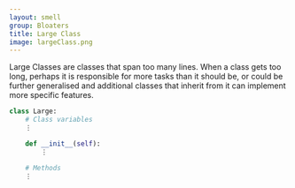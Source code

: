 ```yaml
---
layout: smell
group: Bloaters
title: Large Class
image: largeClass.png
---
```

Large Classes are classes that span too many lines. When a class gets too long, perhaps it is responsible for more tasks than it should be, or could be further generalised and additional classes that inherit from it can implement more specific features.
~~~ python
class Large:
    # Class variables
    ⋮

    def __init__(self):
        ⋮

    # Methods
    ⋮
~~~